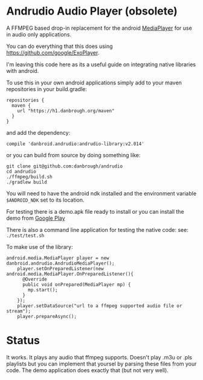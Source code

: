 
Andrudio Audio Player (obsolete)
=================
A FFMPEG based drop-in replacement for the android [MediaPlayer](http://developer.android.com/reference/android/media/MediaPlayer.html)
for use in audio only applications.

You can do everything that this does using https://github.com/google/ExoPlayer.

I'm leaving this code here as its a useful guide on integrating native libraries with android.

To use this in your own android applications simply add to your maven repositories in your build.gradle:

    repositories {
      maven {
        url "https://h1.danbrough.org/maven"
      }
    }

and add the dependency:

    compile 'danbroid.andrudio:andrudio-library:v2.014'

or you can build from source by doing something like:
    
    git clone git@github.com:danbrough/andrudio
    cd andrudio
    ./ffmpeg/build.sh
    ./gradlew build

You will need to have the android ndk installed and the environment variable `$ANDROID_NDK` set to its location.

For testing there is a demo.apk file ready to install or you can install the demo
from [Google Play](https://play.google.com/store/apps/details?id=danbroid.andrudio.demo)

There is also a command line application for testing the native code:
	see:  `./test/test.sh`

To make use of the library:

    android.media.MediaPlayer player = new danbroid.andrudio.AndrudioMediaPlayer();
        player.setOnPreparedListener(new android.media.MediaPlayer.OnPreparedListener(){
          @Override
          public void onPrepared(MediaPlayer mp) {
            mp.start();
          }
        });
        player.setDataSource("url to a ffmpeg supported audio file or stream");
        player.prepareAsync();

Status
=======

It works. It plays any audio that ffmpeg supports.
Doesn't play .m3u or .pls playlists but you can implement that yoursel by parsing these files from your code.
The demo application does exactly that (but not very well).











    
    
